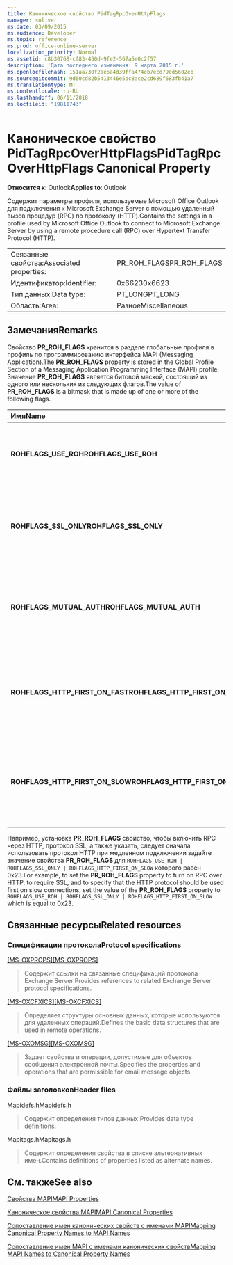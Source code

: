 ```yaml
---
title: Каноническое свойство PidTagRpcOverHttpFlags
manager: soliver
ms.date: 03/09/2015
ms.audience: Developer
ms.topic: reference
ms.prod: office-online-server
localization_priority: Normal
ms.assetid: c8b30768-cf83-450d-9fe2-567a5e0c2f57
description: 'Дата последнего изменения: 9 марта 2015 г.'
ms.openlocfilehash: 151aa730f2ae6a4d39ffa474eb7ecd79ed5602eb
ms.sourcegitcommit: 9d60cd82b5413446e5bc8ace2cd689f683fb41a7
ms.translationtype: MT
ms.contentlocale: ru-RU
ms.lasthandoff: 06/11/2018
ms.locfileid: "19811743"
---
```

# <a name="pidtagrpcoverhttpflags-canonical-property"></a><span data-ttu-id="2bd0a-103">Каноническое свойство PidTagRpcOverHttpFlags</span><span class="sxs-lookup"><span data-stu-id="2bd0a-103">PidTagRpcOverHttpFlags Canonical Property</span></span>

  
  
<span data-ttu-id="2bd0a-104">**Относится к**: Outlook</span><span class="sxs-lookup"><span data-stu-id="2bd0a-104">**Applies to**: Outlook</span></span> 
  
<span data-ttu-id="2bd0a-105">Содержит параметры профиля, используемые Microsoft Office Outlook для подключения к Microsoft Exchange Server с помощью удаленный вызов процедур (RPC) по протоколу (HTTP).</span><span class="sxs-lookup"><span data-stu-id="2bd0a-105">Contains the settings in a profile used by Microsoft Office Outlook to connect to Microsoft Exchange Server by using a remote procedure call (RPC) over Hypertext Transfer Protocol (HTTP).</span></span>
  
|||
|:-----|:-----|
|<span data-ttu-id="2bd0a-106">Связанные свойства:</span><span class="sxs-lookup"><span data-stu-id="2bd0a-106">Associated properties:</span></span>  <br/> |<span data-ttu-id="2bd0a-107">PR_ROH_FLAGS</span><span class="sxs-lookup"><span data-stu-id="2bd0a-107">PR_ROH_FLAGS</span></span>  <br/> |
|<span data-ttu-id="2bd0a-108">Идентификатор:</span><span class="sxs-lookup"><span data-stu-id="2bd0a-108">Identifier:</span></span>  <br/> |<span data-ttu-id="2bd0a-109">0x6623</span><span class="sxs-lookup"><span data-stu-id="2bd0a-109">0x6623</span></span>  <br/> |
|<span data-ttu-id="2bd0a-110">Тип данных:</span><span class="sxs-lookup"><span data-stu-id="2bd0a-110">Data type:</span></span>  <br/> |<span data-ttu-id="2bd0a-111">PT_LONG</span><span class="sxs-lookup"><span data-stu-id="2bd0a-111">PT_LONG</span></span>  <br/> |
|<span data-ttu-id="2bd0a-112">Область:</span><span class="sxs-lookup"><span data-stu-id="2bd0a-112">Area:</span></span>  <br/> |<span data-ttu-id="2bd0a-113">Разное</span><span class="sxs-lookup"><span data-stu-id="2bd0a-113">Miscellaneous</span></span>  <br/> |
   
## <a name="remarks"></a><span data-ttu-id="2bd0a-114">Замечания</span><span class="sxs-lookup"><span data-stu-id="2bd0a-114">Remarks</span></span>

<span data-ttu-id="2bd0a-115">Свойство **PR_ROH_FLAGS** хранится в разделе глобальные профиля в профиль по программированию интерфейса MAPI (Messaging Application).</span><span class="sxs-lookup"><span data-stu-id="2bd0a-115">The **PR_ROH_FLAGS** property is stored in the Global Profile Section of a Messaging Application Programming Interface (MAPI) profile.</span></span> <span data-ttu-id="2bd0a-116">Значение **PR_ROH_FLAGS** является битовой маской, состоящий из одного или нескольких из следующих флагов.</span><span class="sxs-lookup"><span data-stu-id="2bd0a-116">The value of **PR_ROH_FLAGS** is a bitmask that is made up of one or more of the following flags.</span></span> 
  
|<span data-ttu-id="2bd0a-117">**Имя**</span><span class="sxs-lookup"><span data-stu-id="2bd0a-117">**Name**</span></span>|<span data-ttu-id="2bd0a-118">**Значение**</span><span class="sxs-lookup"><span data-stu-id="2bd0a-118">**Value**</span></span>|<span data-ttu-id="2bd0a-119">**Описание**</span><span class="sxs-lookup"><span data-stu-id="2bd0a-119">**Description**</span></span>|
|:-----|:-----|:-----|
|<span data-ttu-id="2bd0a-120">**ROHFLAGS_USE_ROH**</span><span class="sxs-lookup"><span data-stu-id="2bd0a-120">**ROHFLAGS_USE_ROH**</span></span> <br/> |<span data-ttu-id="2bd0a-121">0x1</span><span class="sxs-lookup"><span data-stu-id="2bd0a-121">0x1</span></span>  <br/> |<span data-ttu-id="2bd0a-122">Подключитесь к серверу Exchange, используя протокол RPC over HTTP.</span><span class="sxs-lookup"><span data-stu-id="2bd0a-122">Connect to the Exchange Server using RPC over HTTP.</span></span>  <br/> |
|<span data-ttu-id="2bd0a-123">**ROHFLAGS_SSL_ONLY**</span><span class="sxs-lookup"><span data-stu-id="2bd0a-123">**ROHFLAGS_SSL_ONLY**</span></span> <br/> |<span data-ttu-id="2bd0a-124">0x2</span><span class="sxs-lookup"><span data-stu-id="2bd0a-124">0x2</span></span>  <br/> |<span data-ttu-id="2bd0a-125">Подключитесь к серверу Exchange, только с помощью Secure сокетов протокол SSL.</span><span class="sxs-lookup"><span data-stu-id="2bd0a-125">Connect to the Exchange Server using Secure Socket Layer (SSL) only.</span></span>  <br/> |
|<span data-ttu-id="2bd0a-126">**ROHFLAGS_MUTUAL_AUTH**</span><span class="sxs-lookup"><span data-stu-id="2bd0a-126">**ROHFLAGS_MUTUAL_AUTH**</span></span> <br/> |<span data-ttu-id="2bd0a-127">0x4</span><span class="sxs-lookup"><span data-stu-id="2bd0a-127">0x4</span></span>  <br/> |<span data-ttu-id="2bd0a-128">Взаимная проверка подлинности сеанса при подключении с помощью протокола SSL.</span><span class="sxs-lookup"><span data-stu-id="2bd0a-128">Mutually authenticate the session when connecting by using SSL.</span></span>  <br/> |
|<span data-ttu-id="2bd0a-129">**ROHFLAGS_HTTP_FIRST_ON_FAST**</span><span class="sxs-lookup"><span data-stu-id="2bd0a-129">**ROHFLAGS_HTTP_FIRST_ON_FAST**</span></span> <br/> |<span data-ttu-id="2bd0a-130">0x8</span><span class="sxs-lookup"><span data-stu-id="2bd0a-130">0x8</span></span>  <br/> |<span data-ttu-id="2bd0a-131">В быстрых сетях: подключение по протоколу HTTP.</span><span class="sxs-lookup"><span data-stu-id="2bd0a-131">On fast networks, connect by using HTTP first.</span></span> <span data-ttu-id="2bd0a-132">Подключитесь с помощью протокола TCP/IP.</span><span class="sxs-lookup"><span data-stu-id="2bd0a-132">Then, connect by using TCP/IP.</span></span>  <br/> |
|<span data-ttu-id="2bd0a-133">**ROHFLAGS_HTTP_FIRST_ON_SLOW**</span><span class="sxs-lookup"><span data-stu-id="2bd0a-133">**ROHFLAGS_HTTP_FIRST_ON_SLOW**</span></span> <br/> |<span data-ttu-id="2bd0a-134">0x20</span><span class="sxs-lookup"><span data-stu-id="2bd0a-134">0x20</span></span>  <br/> |<span data-ttu-id="2bd0a-135">В медленных сетях: подключение по протоколу HTTP.</span><span class="sxs-lookup"><span data-stu-id="2bd0a-135">On slow networks, connect by using HTTP first.</span></span> <span data-ttu-id="2bd0a-136">Подключитесь с помощью протокола TCP/IP.</span><span class="sxs-lookup"><span data-stu-id="2bd0a-136">Then, connect by using TCP/IP.</span></span>  <br/> |
   
<span data-ttu-id="2bd0a-137">Например, установка **PR_ROH_FLAGS** свойство, чтобы включить RPC через HTTP, протокол SSL, а также указать, следует сначала использовать протокол HTTP при медленном подключении задайте значение свойства **PR_ROH_FLAGS** для `ROHFLAGS_USE_ROH | ROHFLAGS_SSL_ONLY | ROHFLAGS_HTTP_FIRST_ON_SLOW` которого равен 0x23.</span><span class="sxs-lookup"><span data-stu-id="2bd0a-137">For example, to set the **PR_ROH_FLAGS** property to turn on RPC over HTTP, to require SSL, and to specify that the HTTP protocol should be used first on slow connections, set the value of the **PR_ROH_FLAGS** property to  `ROHFLAGS_USE_ROH | ROHFLAGS_SSL_ONLY | ROHFLAGS_HTTP_FIRST_ON_SLOW` which is equal to 0x23.</span></span> 
  
## <a name="related-resources"></a><span data-ttu-id="2bd0a-138">Связанные ресурсы</span><span class="sxs-lookup"><span data-stu-id="2bd0a-138">Related resources</span></span>

### <a name="protocol-specifications"></a><span data-ttu-id="2bd0a-139">Спецификации протокола</span><span class="sxs-lookup"><span data-stu-id="2bd0a-139">Protocol specifications</span></span>

<span data-ttu-id="2bd0a-140">[[MS-OXPROPS]](http://msdn.microsoft.com/library/f6ab1613-aefe-447d-a49c-18217230b148%28Office.15%29.aspx)</span><span class="sxs-lookup"><span data-stu-id="2bd0a-140">[[MS-OXPROPS]](http://msdn.microsoft.com/library/f6ab1613-aefe-447d-a49c-18217230b148%28Office.15%29.aspx)</span></span>
  
> <span data-ttu-id="2bd0a-141">Содержит ссылки на связанные спецификаций протокола Exchange Server.</span><span class="sxs-lookup"><span data-stu-id="2bd0a-141">Provides references to related Exchange Server protocol specifications.</span></span>
    
<span data-ttu-id="2bd0a-142">[[MS-OXCFXICS]](http://msdn.microsoft.com/library/b9752f3d-d50d-44b8-9e6b-608a117c8532%28Office.15%29.aspx)</span><span class="sxs-lookup"><span data-stu-id="2bd0a-142">[[MS-OXCFXICS]](http://msdn.microsoft.com/library/b9752f3d-d50d-44b8-9e6b-608a117c8532%28Office.15%29.aspx)</span></span>
  
> <span data-ttu-id="2bd0a-143">Определяет структуры основных данных, которые используются для удаленных операций.</span><span class="sxs-lookup"><span data-stu-id="2bd0a-143">Defines the basic data structures that are used in remote operations.</span></span>
    
<span data-ttu-id="2bd0a-144">[[MS-OXOMSG]](http://msdn.microsoft.com/library/daa9120f-f325-4afb-a738-28f91049ab3c%28Office.15%29.aspx)</span><span class="sxs-lookup"><span data-stu-id="2bd0a-144">[[MS-OXOMSG]](http://msdn.microsoft.com/library/daa9120f-f325-4afb-a738-28f91049ab3c%28Office.15%29.aspx)</span></span>
  
> <span data-ttu-id="2bd0a-145">Задает свойства и операции, допустимые для объектов сообщения электронной почты.</span><span class="sxs-lookup"><span data-stu-id="2bd0a-145">Specifies the properties and operations that are permissible for email message objects.</span></span>
    
### <a name="header-files"></a><span data-ttu-id="2bd0a-146">Файлы заголовков</span><span class="sxs-lookup"><span data-stu-id="2bd0a-146">Header files</span></span>

<span data-ttu-id="2bd0a-147">Mapidefs.h</span><span class="sxs-lookup"><span data-stu-id="2bd0a-147">Mapidefs.h</span></span>
  
> <span data-ttu-id="2bd0a-148">Содержит определения типов данных.</span><span class="sxs-lookup"><span data-stu-id="2bd0a-148">Provides data type definitions.</span></span>
    
<span data-ttu-id="2bd0a-149">Mapitags.h</span><span class="sxs-lookup"><span data-stu-id="2bd0a-149">Mapitags.h</span></span>
  
> <span data-ttu-id="2bd0a-150">Содержит определения свойства в списке альтернативных имен.</span><span class="sxs-lookup"><span data-stu-id="2bd0a-150">Contains definitions of properties listed as alternate names.</span></span>
    
## <a name="see-also"></a><span data-ttu-id="2bd0a-151">См. также</span><span class="sxs-lookup"><span data-stu-id="2bd0a-151">See also</span></span>



[<span data-ttu-id="2bd0a-152">Свойства MAPI</span><span class="sxs-lookup"><span data-stu-id="2bd0a-152">MAPI Properties</span></span>](mapi-properties.md)
  
[<span data-ttu-id="2bd0a-153">Каноническое свойства MAPI</span><span class="sxs-lookup"><span data-stu-id="2bd0a-153">MAPI Canonical Properties</span></span>](mapi-canonical-properties.md)
  
[<span data-ttu-id="2bd0a-154">Сопоставление имен канонических свойств с именами MAPI</span><span class="sxs-lookup"><span data-stu-id="2bd0a-154">Mapping Canonical Property Names to MAPI Names</span></span>](mapping-canonical-property-names-to-mapi-names.md)
  
[<span data-ttu-id="2bd0a-155">Сопоставление имен MAPI с именами канонических свойств</span><span class="sxs-lookup"><span data-stu-id="2bd0a-155">Mapping MAPI Names to Canonical Property Names</span></span>](mapping-mapi-names-to-canonical-property-names.md)

